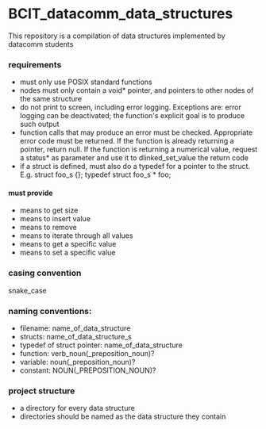 # BCIT_datacomm_data_structures
This repository is a compilation of data structures implemented by datacomm students

### requirements
- must only use POSIX standard functions
- nodes must only contain a void* pointer, and pointers to other nodes of the same structure
- do not print to screen, including error logging. Exceptions are: error logging can be deactivated; the function's explicit goal is to produce such output
- function calls that may produce an error must be checked. Appropriate error code must be returned. If the function is already returning a pointer, return null. If the function is returning a numerical value, request a status* as parameter and use it to dlinked_set_value the return code
- if a struct is defined, must also do a typedef for a pointer to the struct. E.g. 
struct foo_s {}; 
typedef struct foo_s * foo; 

#### must provide
- means to get size
- means to insert value
- means to remove
- means to iterate through all values
- means to get a specific value
- means to set a specific value

### casing convention  
snake_case

### naming conventions:  
- filename: name_of_data_structure
- structs: name_of_data_structure_s
- typedef of struct pointer: name_of_data_structure
- function: verb_noun(_preposition_noun)?
- variable: noun(_preposition_noun)?
- constant: NOUN(_PREPOSITION_NOUN)?

### project structure
- a directory for every data structure
- directories should be named as the data structure they contain
